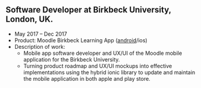 ## Software Developer at Birkbeck University, London, UK.
- May 2017 – Dec 2017
- Product: Moodle Birkbeck Learning App ([android](https://play.google.com/store/apps/details?id=uk.ac.bbk.slapp_moodle)/ios)
- Description of work: 
  * Mobile app software developer and UX/UI of the Moodle mobile application for the Birkbeck University. 
  * Turning product roadmap and UX/UI mockups into effective implementations using the hybrid ionic library to update and maintain the mobile application in both apple and play store.
